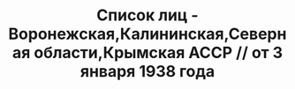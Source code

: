 ---
title: Список лиц - Воронежская,Калининская,Северная области,Крымская АССР // от 3
  января 1938 года
description: РГАСПИ, ф.17, т.6, оп.171, дело 414, лист 26
images:
- /disk/pictures/v06/17-171-414-026.jpg
- /disk/pictures/v06/17-171-414-027.jpg
- /disk/pictures/v06/17-171-414-028.jpg
- /disk/pictures/v06/17-171-414-029.jpg
- /disk/pictures/v06/17-171-414-030.jpg
- /disk/pictures/v06/17-171-414-031.jpg
---
